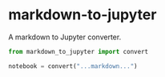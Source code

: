 # markdown-to-jupyter

A markdown to Jupyter converter.

```python
from markdown_to_jupyter import convert

notebook = convert("...markdown...")
```

